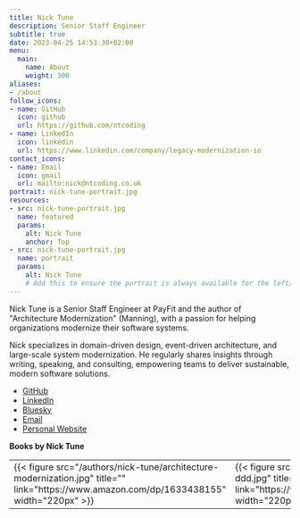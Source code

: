 ```yaml
---
title: Nick Tune
description: Senior Staff Engineer
subtitle: true
date: 2023-04-25 14:53:30+02:00
menu:
  main:
    name: About
    weight: 300
aliases:
- /about
follow_icons:
- name: GitHub
  icon: github
  url: https://github.com/ntcoding
- name: LinkedIn
  icon: linkedin
  url: https://www.linkedin.com/company/legacy-modernization-io
contact_icons:
- name: Email
  icon: gmail
  url: mailto:nick@ntcoding.co.uk
portrait: nick-tune-portrait.jpg
resources:
- src: nick-tune-portrait.jpg
  name: featured
  params:
    alt: Nick Tune
    anchor: Top
- src: nick-tune-portrait.jpg
  name: portrait
  params:
    alt: Nick Tune
    # Add this to ensure the portrait is always available for the left/top avatar
---
```


<!-- Removed Markdown image to avoid Hugo's render-image.html partial errors with remote images -->

Nick Tune is a Senior Staff Engineer at PayFit and the author of "Architecture Modernization" (Manning), with a passion for helping organizations modernize their software systems.
<!--more-->


 Nick specializes in domain-driven design, event-driven architecture, and large-scale system modernization. He regularly shares insights through writing, speaking, and consulting, empowering teams to deliver sustainable, modern software solutions.

- [GitHub](https://github.com/ntcoding)
- [LinkedIn](https://www.linkedin.com/company/legacy-modernization-io)
- [Bluesky](https://bsky.app/profile/legacy-modernization.io)
- [Email](mailto:nick@ntcoding.co.uk)
- [Personal Website](https://nick-tune.me)

**Books by Nick Tune**

<table>
  <tr>
    <td>
      {{< figure src="/authors/nick-tune/architecture-modernization.jpg" title="" link="https://www.amazon.com/dp/1633438155" width="220px" >}}
    </td>
    <td>
      {{< figure src="/authors/nick-tune/ppp-of-ddd.jpg" title="" link="https://www.amazon.com/dp/1118714709" width="220px" >}}
    </td>
  </tr>
</table>

